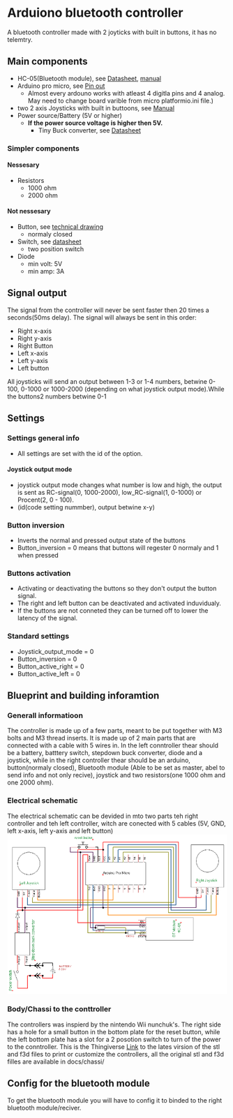 # Arduiono bluetooth controller

A bluetooth controller made with 2 joyticks with built in buttons, it has no telemtry.

## Main components
- HC-05(Bluetooth module), see [Datasheet](docs/datasheet_hc-05.pdf), [manual](docs/manual_hc-05.pdf)
- Arduino pro micro, see [Pin out](docs/pin_out_arduino.pdf)
  - Almost every ardouno works with atleast 4 digitla pins and 4 analog. May need to change board varible from micro platformio.ini file.)
- two 2 axis Joysticks with built in buttoons, see [Manual](docs/manual_joystick.pdf)
- Power source/Battery (5V or higher)
  - **If the power source voltage is higher then 5V.**
    - Tiny Buck converter, see [Datasheet](docs/stepdown_buck_conveter.md)
### Simpler components
#### Nessesary
- Resistors
  - 1000 ohm
  - 2000 ohm
#### Not nessesary
- Button, see [technical drawing](docs/technical_drawing_button.jpg)
  - normaly closed
- Switch, see [datasheet](docs/datasheet_switch.pdf)
  - two position switch
- Diode
  - min volt: 5V
  - min amp: 3A

## Signal output
The signal from the controller will never be sent faster then 20 times a seconds(50ms delay).
The signal will always be sent in this order:
  - Right x-axis
  - Right y-axis
  - Right Button
  - Left x-axis
  - Left y-axis
  - Left button

All joysticks will send an output between 1-3 or 1-4 numbers, betwine 0-100, 0-1000 or 1000-2000 (depending on what joystick output mode).While the buttons2 numbers betwine 0-1

## Settings
### Settings general info
- All settings are set with the id of the option.
#### Joystick output mode
- joystick output mode changes what number is low and high, the output is sent as RC-signal(0, 1000-2000), low_RC-signal(1, 0-1000) or Procent(2, 0 - 100).
- (id(code setting nummber), output betwine x-y)

### Button inversion
- Inverts the normal and pressed output state of the buttons
- Button_inversion = 0 means that buttons will regester 0 normaly and 1 when pressed

### Buttons activation
- Activating or deactivating the buttons so they don't output the button signal.
- The right and left button can be deactivated and activated induvidualy.
- If the buttons are not conneted they can be turned off to lower the latency of the signal.

### Standard settings
- Joystick_output_mode = 0
- Button_inversion = 0
- Button_active_right = 0
- Button_active_left = 0

## Blueprint and building inforamtion
### Generall informatioon
The controller is made up of a few parts, meant to be put together with M3 bolts and M3 thread inserts. It is made up of 2 main parts that are connected with a cable with 5 wires in. In the left conntroller thear should be a battery, batttery switch, stepdown buck converter, diode and a joystick, while in the right controller thear should be an arduino, button(normaly closed), Bluetooth module (Able to be set as master, abel to send info and not only recive), joystick and two resistors(one 1000 ohm and one 2000 ohm).

### Electrical schematic
The electrical schematic can be devided in mto two parts teh right controller and teh left controller, witch are conected with 5 cables (5V, GND, left x-axis, left y-axis and left button)
![electrical schematic created with TinyCAD](docs/arduino_bluetooth_controller_electrical_schematic.png)

### Body/Chassi to the conttroller
The controllers was inspierd by the nintendo Wii nunchuk's. The right side has a hole for a small button in the bottom plate for the reset button, while the left bottom plate has a slot for a 2 posotion switch to turn of the power to the conntroller. This is the Thingiverse [Link](https://www.thingiverse.com/thing:4665958) to the lates virsion of the stl and f3d files to print or customize the controllers, all the original stl and f3d filles are available in docs/chassi/

## Config for the bluetooth module
To get the bluetooth module you will have to config it to binded to the right bluetooth module/reciver.
